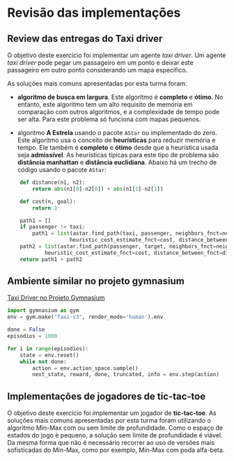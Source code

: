 # Revisão das implementações

## Review das entregas do Taxi driver

O objetivo deste exercício foi implementar um agente *taxi driver*. Um agente *taxi driver* pode pegar um passageiro em um ponto e deixar este passageiro em outro ponto considerando um mapa específico.

As soluções mais comuns apresentadas por esta turma foram: 

* **algoritmo de busca em largura**. Este algoritmo é **completo** e **ótimo**. No entanto, este algoritmo tem um alto requisito de memória em comparação com outros algoritmos, e a complexidade de tempo pode ser alta. Para este problema só funciona com mapas pequenos. 

* algoritmo **A Estrela** usando o pacote `AStar` ou implementado do zero. Este algoritmo usa o conceito de **heurísticas** para reduzir memória e tempo. Ele também é **completo** e **ótimo** desde que a heurística usada seja **admissível**. As heurísticas típicas para este tipo de problema são **distância manhattan** e **distância euclidiana**. Abaixo há um trecho de código usando o pacote `AStar`:  

```python
    def distance(n1, n2):
        return abs(n1[0]-n2[0]) + abs(n1[1]-n2[1])

    def cost(n, goal):
        return 1

    path1 = []
    if passenger != taxi:
        path1 = list(astar.find_path(taxi, passenger, neighbors_fnct=neighbors,
                    heuristic_cost_estimate_fnct=cost, distance_between_fnct=distance))
    path2 = list(astar.find_path(passenger, target, neighbors_fnct=neighbors,
            heuristic_cost_estimate_fnct=cost, distance_between_fnct=distance))
    return path1 + path2
```

## Ambiente similar no projeto gymnasium

[Taxi Driver no Projeto Gymnasium](https://gymnasium.farama.org/environments/toy_text/taxi/)

```python
import gymnasium as gym
env = gym.make("Taxi-v3", render_mode='human').env

done = False
episodios = 1000

for i in range(episodios):
    state = env.reset()
    while not done:
        action = env.action_space.sample()
        next_state, reward, done, truncated, info = env.step(action)
```

## Implementações de jogadores de tic-tac-toe

O objetivo deste exercício foi implementar um jogador de **tic-tac-toe**. As soluções mais comuns apresentadas por esta turma foram utilizando o algoritmo Min-Max com ou sem limite de profundidade. Como o espaço de estados do jogo é pequeno, a solução sem limite de profundidade é viável. Da mesma forma que não é necessário recorrer ao uso de versões mais sofisticadas do Min-Max, como por exemplo, Min-Max com poda alfa-beta.